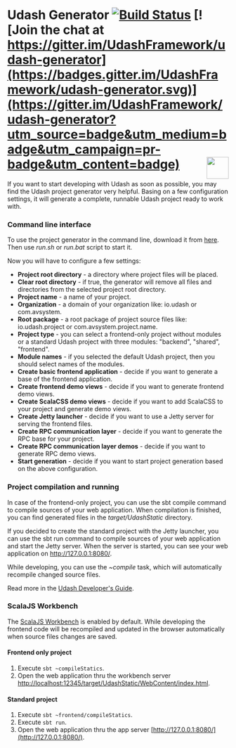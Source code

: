 # Udash Generator [![Build Status](https://travis-ci.org/UdashFramework/udash-generator.svg?branch=master)](https://travis-ci.org/UdashFramework/udash-generator) [![Join the chat at https://gitter.im/UdashFramework/udash-generator](https://badges.gitter.im/UdashFramework/udash-generator.svg)](https://gitter.im/UdashFramework/udash-generator?utm_source=badge&utm_medium=badge&utm_campaign=pr-badge&utm_content=badge) [<img align="right" height="50px" src="http://www.avsystem.com/avsystem_logo.png">](http://www.avsystem.com/)

If you want to start developing with Udash as soon as possible, you may find the Udash project generator very helpful. Basing on a few configuration settings, it will generate a complete, runnable Udash project ready to work with.

### Command line interface

To use the project generator in the command line, download it from [here](https://github.com/UdashFramework/udash-generator/releases). Then use *run.sh* or *run.bat* script to start it.

Now you will have to configure a few settings:
* **Project root directory** - a directory where project files will be placed.
* **Clear root directory** - if true, the generator will remove all files and directories from the selected project root directory.
* **Project name** - a name of your project.
* **Organization** - a domain of your organization like: io.udash or com.avsystem.
* **Root package** - a root package of project source files like: io.udash.project or com.avsystem.project.name.
* **Project type** - you can select a frontend-only project without modules or a standard Udash project with three modules: "backend", "shared", "frontend".
* **Module names** - if you selected the default Udash project, then you should select names of the modules.
* **Create basic frontend application** - decide if you want to generate a base of the frontend application.
 * **Create frontend demo views** - decide if you want to generate frontend demo views.
 * **Create ScalaCSS demo views** - decide if you want to add ScalaCSS to your project and generate demo views.
* **Create Jetty launcher** - decide if you want to use a Jetty server for serving the frontend files.
 * **Create RPC communication layer** - decide if you want to generate the RPC base for your project.
 * **Create RPC communication layer demos** - decide if you want to generate RPC demo views.
* **Start generation** - decide if you want to start project generation based on the above configuration.
 
### Project compilation and running
In case of the frontend-only project, you can use the sbt compile command to compile sources of your web application. When compilation is finished, you can find generated files in the *target/UdashStatic* directory.

If you decided to create the standard project with the Jetty launcher, you can use the sbt run command to compile sources of your web application and start the Jetty server. When the server is started, you can see your web application on http://127.0.0.1:8080/.

While developing, you can use the *~compile* task, which will automatically recompile changed source files.

Read more in the [Udash Developer's Guide](http://guide.udash.io/#/bootstrapping/generators).

### ScalaJS Workbench
The [ScalaJS Workbench](https://github.com/lihaoyi/workbench) is enabled by default.
While developing the frontend code will be recompiled and updated in the browser automatically when source files changes are saved.

#### Frontend only project
1. Execute `sbt ~compileStatics`.
1. Open the web application thru the workbench server [http://localhost:12345/target/UdashStatic/WebContent/index.html](http://localhost:12345/target/UdashStatic/WebContent/index.html).

#### Standard project
1. Execute `sbt ~frontend/compileStatics`.
1. Execute `sbt run`.
1. Open the web application thru the app server [http://127.0.0.1:8080/](http://127.0.0.1:8080/).


